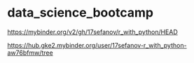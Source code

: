 # data_science_bootcamp
https://mybinder.org/v2/gh/17sefanov/r_with_python/HEAD

https://hub.gke2.mybinder.org/user/17sefanov-r_with_python-aw76bfmw/tree
